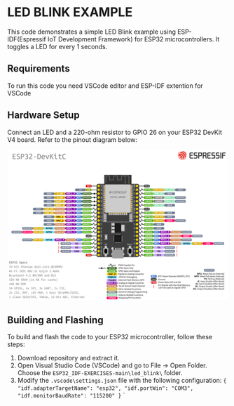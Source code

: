 # LED BLINK EXAMPLE

This code demonstrates a simple LED Blink example using ESP-IDF(Espressif IoT Development Framework) for ESP32 microcontrollers.
It toggles a LED for every 1 seconds.

## Requirements

To run this code you need VSCode editor and ESP-IDF extention for VSCode

## Hardware Setup

Connect an LED and a 220-ohm resistor to GPIO 26 on your ESP32 DevKit V4 board. Refer to the pinout diagram below:

![Alt text](esp32-devkitC-v4-pinout.png?raw=true "Title")

## Building and Flashing

To build and flash the code to your ESP32 microcontroller, follow these steps:

1. Download repository and extract it. 
2. Open Visual Studio Code (VSCode) and go to File → Open Folder. Choose the `ESP32_IDF-EXERCISES-main\led_blink\`  folder.
3. Modify the `.vscode\settings.json` file with the following configuration:
`
{
    "idf.adapterTargetName": "esp32",
    "idf.portWin": "COM3",
    "idf.monitorBaudRate": "115200"
}
`
`

